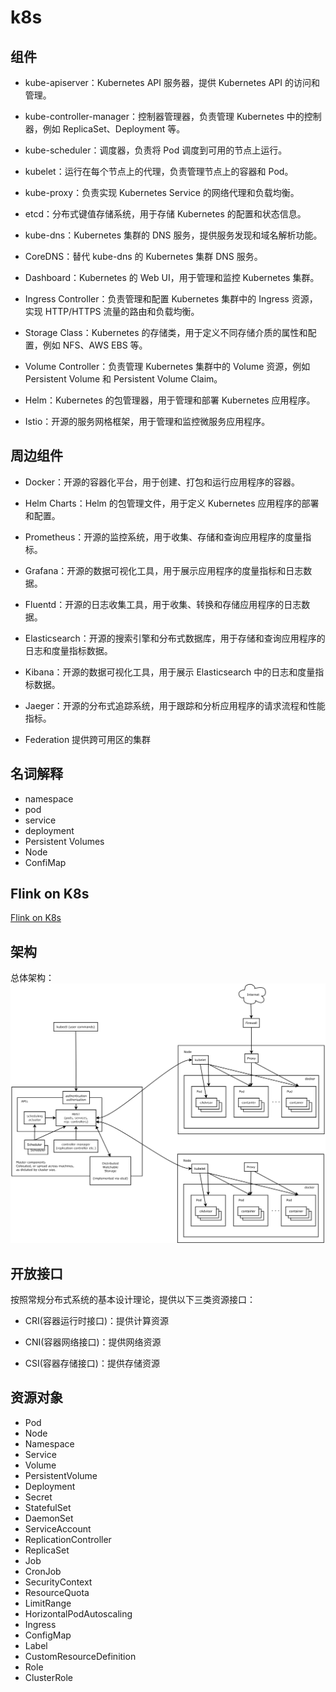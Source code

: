 # k8s

## 组件
* kube-apiserver：Kubernetes API 服务器，提供 Kubernetes API 的访问和管理。

* kube-controller-manager：控制器管理器，负责管理 Kubernetes 中的控制器，例如 ReplicaSet、Deployment 等。

* kube-scheduler：调度器，负责将 Pod 调度到可用的节点上运行。

* kubelet：运行在每个节点上的代理，负责管理节点上的容器和 Pod。

* kube-proxy：负责实现 Kubernetes Service 的网络代理和负载均衡。

* etcd：分布式键值存储系统，用于存储 Kubernetes 的配置和状态信息。

* kube-dns：Kubernetes 集群的 DNS 服务，提供服务发现和域名解析功能。

* CoreDNS：替代 kube-dns 的 Kubernetes 集群 DNS 服务。

* Dashboard：Kubernetes 的 Web UI，用于管理和监控 Kubernetes 集群。

* Ingress Controller：负责管理和配置 Kubernetes 集群中的 Ingress 资源，实现 HTTP/HTTPS 流量的路由和负载均衡。

* Storage Class：Kubernetes 的存储类，用于定义不同存储介质的属性和配置，例如 NFS、AWS EBS 等。

* Volume Controller：负责管理 Kubernetes 集群中的 Volume 资源，例如 Persistent Volume 和 Persistent Volume Claim。

* Helm：Kubernetes 的包管理器，用于管理和部署 Kubernetes 应用程序。

* Istio：开源的服务网格框架，用于管理和监控微服务应用程序。

## 周边组件

* Docker：开源的容器化平台，用于创建、打包和运行应用程序的容器。

* Helm Charts：Helm 的包管理文件，用于定义 Kubernetes 应用程序的部署和配置。

* Prometheus：开源的监控系统，用于收集、存储和查询应用程序的度量指标。

* Grafana：开源的数据可视化工具，用于展示应用程序的度量指标和日志数据。

* Fluentd：开源的日志收集工具，用于收集、转换和存储应用程序的日志数据。

* Elasticsearch：开源的搜索引擎和分布式数据库，用于存储和查询应用程序的日志和度量指标数据。

* Kibana：开源的数据可视化工具，用于展示 Elasticsearch 中的日志和度量指标数据。

* Jaeger：开源的分布式追踪系统，用于跟踪和分析应用程序的请求流程和性能指标。

* Federation 提供跨可用区的集群


## 名词解释

* namespace
* pod
* service
* deployment
* Persistent Volumes
* Node
* ConfiMap

## Flink on K8s
[Flink on K8s](./FlinkonK8s.md)

## 架构

总体架构：
![img.png](../_static/k8s_struct.png)


## 开放接口

按照常规分布式系统的基本设计理论，提供以下三类资源接口：

- CRI(容器运行时接口)：提供计算资源

- CNI(容器网络接口)：提供网络资源
- CSI(容器存储接口)：提供存储资源

## 资源对象

- Pod
- Node
- Namespace
- Service
- Volume
- PersistentVolume
- Deployment
- Secret
- StatefulSet
- DaemonSet
- ServiceAccount
- ReplicationController
- ReplicaSet
- Job
- CronJob
- SecurityContext
- ResourceQuota
- LimitRange
- HorizontalPodAutoscaling
- Ingress
- ConfigMap
- Label
- CustomResourceDefinition
- Role
- ClusterRole


 








